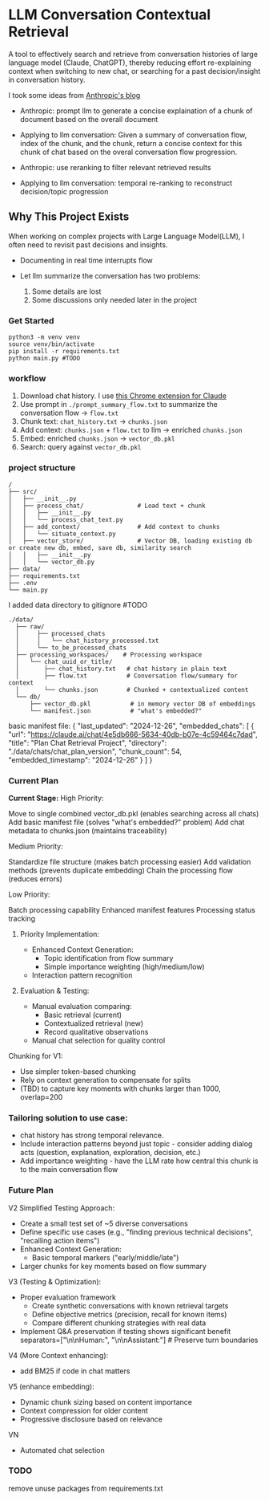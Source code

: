 # LLM Conversation Contextual Retrieval

A tool to effectively search and retrieve from conversation histories of large language model (Claude, ChatGPT), thereby reducing effort re-explaining context when switching to new chat, or searching for a past decision/insight in conversation history.

I took some ideas from [Anthropic's blog](https://www.anthropic.com/news/contextual-retrieval)
- Anthropic: prompt llm to generate a concise explaination of a chunk of document based on the overall document
- Applying to llm conversation: Given a summary of conversation flow, index of the chunk, and the chunk, return a concise context for this chunk of chat based on the overal conversation flow progression.

- Anthropic: use reranking to filter relevant retrieved results
- Applying to llm conversation: temporal re-ranking to reconstruct decision/topic progression

## Why This Project Exists

When working on complex projects with Large Language Model(LLM), I often need to revisit past decisions and insights.
- Documenting in real time interrupts flow

- Let llm summarize the conversation has two problems:
  1. Some details are lost
  2. Some discussions only needed later in the project



### Get Started
```
python3 -m venv venv
source venv/bin/activate
pip install -r requirements.txt
python main.py #TODO
```

### workflow
1. Download chat history. I use [this Chrome extension for Claude](https://chromewebstore.google.com/detail/claude-share/khnkcffkddpblpjfefjalndfpgbbjfpc)
2. Use prompt in `./prompt_summary_flow.txt` to summarize the conversation flow -> `flow.txt`
3. Chunk text: `chat_history.txt` → `chunks.json`
4. Add context: 
  `chunks.json` + `flow.txt` to llm → enriched `chunks.json`
3. Embed: enriched `chunks.json` → `vector_db.pkl`
4. Search: query against `vector_db.pkl`

### project structure
```
/
├── src/
│   ├── __init__.py
│   ├── process_chat/               # Load text + chunk
│   │   ├── __init__.py
│   │   └── process_chat_text.py
│   ├── add_context/                # Add context to chunks
│   │   └── situate_context.py
│   ├── vector_store/               # Vector DB, loading existing db or create new db, embed, save db, similarity search
│   │   ├── __init__.py
│   │   └── vector_db.py
├── data/
├── requirements.txt
├── .env
└── main.py
```

I added data directory to gitignore #TODO
```
./data/
  ├── raw/
  │     ├── processed_chats
  │     │   └── chat_history_processed.txt
  │     └── to_be_processed_chats  
  ├── processing_workspaces/    # Processing workspace
  │   └── chat_uuid_or_title/
  │       ├── chat_history.txt   # chat history in plain text
  │       ├── flow.txt           # Conversation flow/summary for context
  │       └── chunks.json        # Chunked + contextualized content
  └── db/
      ├── vector_db.pkl           # in memory vector DB of embeddings
      └── manifest.json           # "what's embedded?"
```

basic manifest file:
{
    "last_updated": "2024-12-26",
    "embedded_chats": [
        {
            "url": "https://claude.ai/chat/4e5db666-5634-40db-b07e-4c59464c7dad",
            "title": "Plan Chat Retrieval Project",
            "directory": "./data/chats/chat_plan_version",
            "chunk_count": 54,
            "embedded_timestamp": "2024-12-26"
        }
    ]
}

### Current Plan
**Current Stage:**
High Priority:

Move to single combined vector_db.pkl (enables searching across all chats)
Add basic manifest file (solves "what's embedded?" problem)
Add chat metadata to chunks.json (maintains traceability)

Medium Priority:

Standardize file structure (makes batch processing easier)
Add validation methods (prevents duplicate embedding)
Chain the processing flow (reduces errors)

Low Priority:

Batch processing capability
Enhanced manifest features
Processing status tracking

1. Priority Implementation:
   - Enhanced Context Generation:
     - Topic identification from flow summary
     - Simple importance weighting (high/medium/low)
   - Interaction pattern recognition

2. Evaluation & Testing:
   - Manual evaluation comparing:
     - Basic retrieval (current)
     - Contextualized retrieval (new)
     - Record qualitative observations
   - Manual chat selection for quality control

Chunking for V1:
- Use simpler token-based chunking
- Rely on context generation to compensate for splits
- (TBD) to capture key moments with chunks larger than 1000, overlap=200

### Tailoring solution to use case:
- chat history has strong temporal relevance.
- Include interaction patterns beyond just topic - consider adding dialog acts (question, explanation, exploration, decision, etc.)
- Add importance weighting - have the LLM rate how central this chunk is to the main conversation flow

### Future Plan
V2 Simplified Testing Approach:
   - Create a small test set of ~5 diverse conversations
   - Define specific use cases (e.g., "finding previous technical decisions", "recalling action items")
   - Enhanced Context Generation:
     - Basic temporal markers ("early/middle/late")
   - Larger chunks for key moments based on flow summary

V3 (Testing & Optimization):
- Proper evaluation framework
  - Create synthetic conversations with known retrieval targets
  - Define objective metrics (precision, recall for known items)
  - Compare different chunking strategies with real data
- Implement Q&A preservation if testing shows significant benefit
  separators=["\n\nHuman:", "\n\nAssistant:"] # Preserve turn boundaries

V4 (More Context enhancing):
- add BM25 if code in chat matters

V5 (enhance embedding):
- Dynamic chunk sizing based on content importance
- Context compression for older content
- Progressive disclosure based on relevance

VN
- Automated chat selection

### TODO
remove unuse packages from requirements.txt